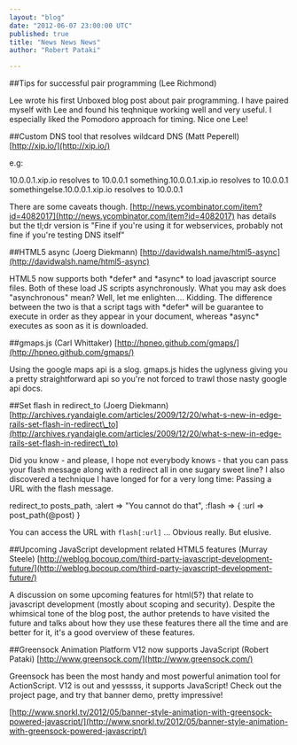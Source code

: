```yaml
---
layout: "blog"
date: "2012-06-07 23:00:00 UTC"
published: true
title: "News News News"
author: "Robert Pataki"

---
```


##Tips for successful pair programming (Lee Richmond)  Lee wrote his first Unboxed blog post about pair programming. I have paired myself with Lee and found his teqhnique working well and very useful. I especially liked the Pomodoro approach for timing. Nice one Lee!   ##Custom DNS tool that resolves wildcard DNS (Matt Peperell) [http://xip.io/](http://xip.io/)  e.g:  10.0.0.1.xip.io resolves to 10.0.0.1 something.10.0.0.1.xip.io resolves to 10.0.0.1 somethingelse.10.0.0.1.xip.io resolves to 10.0.0.1  There are some caveats though. [http://news.ycombinator.com/item?id=4082017](http://news.ycombinator.com/item?id=4082017) has details but the tl;dr version is "Fine if you're using it for webservices, probably not fine if you're testing DNS itself"   ##HTML5 async (Joerg Diekmann) [http://davidwalsh.name/html5-async](http://davidwalsh.name/html5-async)  HTML5 now supports both \*defer\* and \*async\* to load javascript source files. Both of these load JS scripts asynchronously. What you may ask does "asynchronous" mean? Well, let me enlighten…. Kidding. The difference between the two is that a script tags with \*defer\* will be guarantee to execute in order as they appear in your document, whereas \*async\* executes as soon as it is downloaded.   ##gmaps.js (Carl Whittaker) [http://hpneo.github.com/gmaps/](http://hpneo.github.com/gmaps/)  Using the google maps api is a slog. gmaps.js hides the uglyness giving you a pretty straightforward api so you're not forced to trawl those nasty google api docs.   ##Set flash in redirect\_to (Joerg Diekmann) [http://archives.ryandaigle.com/articles/2009/12/20/what-s-new-in-edge-rails-set-flash-in-redirect\_to](http://archives.ryandaigle.com/articles/2009/12/20/what-s-new-in-edge-rails-set-flash-in-redirect\_to)  Did you know - and please, I hope not everybody knows - that you can pass your flash message along with a redirect all in one sugary sweet line? I also discovered a technique I have longed for for a very long time: Passing a URL with the flash message.  redirect\_to posts\_path, :alert => "You cannot do that", :flash => { :url => post\_path(@post) }  You can access the URL with `flash[:url]` … Obvious really. But elusive.   ##Upcoming JavaScript development related HTML5 features (Murray Steele) [http://weblog.bocoup.com/third-party-javascript-development-future/](http://weblog.bocoup.com/third-party-javascript-development-future/)  A discussion on some upcoming features for html(5?) that relate to javascript development (mostly about scoping and security). Despite the whimsical tone of the blog post, the author pretends to have visited the future and talks about how they use these features there all the time and are better for it, it's a good overview of these features.   ##Greensock Animation Platform V12 now supports JavaScript (Robert Pataki) [http://www.greensock.com/](http://www.greensock.com/)  Greensock has been the most handy and most powerful animation tool for ActionScript. V12 is out and yesssss, it supports JavaScript! Check out the project page, and try that banner demo, pretty impressive!  [http://www.snorkl.tv/2012/05/banner-style-animation-with-greensock-powered-javascript/](http://www.snorkl.tv/2012/05/banner-style-animation-with-greensock-powered-javascript/)


